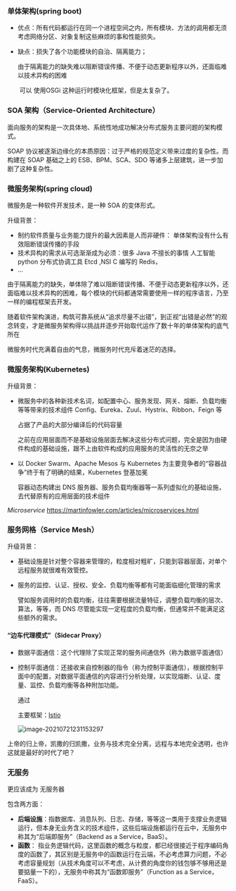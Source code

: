 ### 单体架构(spring boot)

* 优点：所有代码都运行在同一个进程空间之内，所有模块、方法的调用都无须考虑网络分区、对象复制这些麻烦的事和性能损失。

* 缺点：损失了各个功能模块的自治、隔离能力；

  ​			由于隔离能力的缺失难以阻断错误传播、不便于动态更新程序以外，还面临难以技术异构的困难

  ​			可以 使用OSGi 这种运行时模块化框架，但是太复杂了。

### SOA 架构（Service-Oriented Architecture）

面向服务的架构是一次具体地、系统性地成功解决分布式服务主要问题的架构模式。



SOAP 协议被逐渐边缘化的本质原因：过于严格的规范定义带来过度的复杂性。而构建在 SOAP 基础之上的 ESB、BPM、SCA、SDO 等诸多上层建筑，进一步加剧了这种复杂性。

### 微服务架构(spring cloud)

微服务是一种软件开发技术，是一种 SOA 的变体形式。

  升级背景：

- 制约软件质量与业务能力提升的最大因素是人而非硬件： 单体架构没有什么有效阻断错误传播的手段
- 技术异构的需求从可选渐渐成为必须：很多 Java 不擅长的事情 人工智能python 分布式协调工具 Etcd ,NSI C 编写的 Redis，
- ...

由于隔离能力的缺失，单体除了难以阻断错误传播、不便于动态更新程序以外，还面临难以技术异构的困难，每个模块的代码都通常需要使用一样的程序语言，乃至一样的编程框架去开发。

随着软件架构演进，构筑可靠系统从“追求尽量不出错”，到正视“出错是必然”的观念转变，才是微服务架构得以挑战并逐步开始取代运作了数十年的单体架构的底气所在



微服务时代充满着自由的气息，微服务时代充斥着迷茫的选择。



### 微服务架构(Kubernetes)

升级背景：

* 微服务中的各种新技术名词，如配置中心、服务发现、网关、熔断、负载均衡等等带来的技术组件 Config、Eureka、Zuul、Hystrix、Ribbon、Feign 等

  占据了产品的大部分编译后的代码容量

  之前在应用层面而不是基础设施层面去解决这些分布式问题，完全是因为由硬件构成的基础设施，跟不上由软件构成的应用服务的灵活性的无奈之举

* 以 Docker Swarm、Apache Mesos 与 Kubernetes 为主要竞争者的“容器战争”终于有了明确的结果，Kubernetes 登基加冕

  容器动态构建出 DNS 服务器、服务负载均衡器等一系列虚拟化的基础设施，去代替原有的应用层面的技术组件



*Microservice* https://martinfowler.com/articles/microservices.html



### 服务网格（Service Mesh）

升级背景：

* 基础设施是针对整个容器来管理的，粒度相对粗旷，只能到容器层面，对单个远程服务就很难有效管控。

* 服务的监控、认证、授权、安全、负载均衡等都有可能面临细化管理的需求

  譬如服务调用时的负载均衡，往往需要根据流量特征，调整负载均衡的层次、算法，等等，而 DNS 尽管能实现一定程度的负载均衡，但通常并不能满足这些额外的需求。



#### “边车代理模式”（Sidecar Proxy）

* 数据平面通信：这个代理除了实现正常的服务间通信外（称为数据平面通信）

* 控制平面通信：还接收来自控制器的指令（称为控制平面通信），根据控制平面中的配置，对数据平面通信的内容进行分析处理，以实现熔断、认证、度量、监控、负载均衡等各种附加功能。

  通过

  主要框架：[Istio](![](https://gitee.com/fengzhenbing/picgo/raw/master/image-20210721231153297.png))

  ![image-20210721231153297](https://gitee.com/fengzhenbing/picgo/raw/master/image-20210721231153297.png)

上帝的归上帝，凯撒的归凯撒，业务与技术完全分离，远程与本地完全透明，也许这就是最好的时代了吧？



### 无服务

更应该成为 无服务器

包含两方面：

* **后端设施**：指数据库、消息队列、日志、存储，等等这一类用于支撑业务逻辑运行，但本身无业务含义的技术组件，这些后端设施都运行在云中，无服务中称其为“后端即服务”（Backend as a Service，BaaS）。
* **函数**： 指业务逻辑代码，这里函数的概念与粒度，都已经很接近于程序编码角度的函数了，其区别是无服务中的函数运行在云端，不必考虑算力问题，不必考虑容量规划（从技术角度可以不考虑，从计费的角度你的钱包够不够用还是要掂量一下的），无服务中称其为“函数即服务”（Function as a Service，FaaS）。
